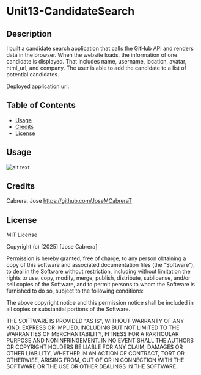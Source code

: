 # Unit13-CandidateSearch

## Description

I built a candidate search application that calls the GitHub API and renders data in the browser. When the website loads, the information of one candidate is
displayed. That includes name, username, location, avatar, html_url, and company. The user is able to add the candidate to a list of potential candidates.


Deployed application url: 


## Table of Contents

- [Usage](#usage)
- [Credits](#credits)
- [License](#license)


## Usage


![alt text]()


## Credits

Cabrera, Jose   https://github.com/JoseMCabreraT


## License

MIT License

Copyright (c) [2025] [Jose Cabrera]

Permission is hereby granted, free of charge, to any person obtaining a copy
of this software and associated documentation files (the "Software"), to deal
in the Software without restriction, including without limitation the rights
to use, copy, modify, merge, publish, distribute, sublicense, and/or sell
copies of the Software, and to permit persons to whom the Software is
furnished to do so, subject to the following conditions:

The above copyright notice and this permission notice shall be included in all
copies or substantial portions of the Software.

THE SOFTWARE IS PROVIDED "AS IS", WITHOUT WARRANTY OF ANY KIND, EXPRESS OR
IMPLIED, INCLUDING BUT NOT LIMITED TO THE WARRANTIES OF MERCHANTABILITY,
FITNESS FOR A PARTICULAR PURPOSE AND NONINFRINGEMENT. IN NO EVENT SHALL THE
AUTHORS OR COPYRIGHT HOLDERS BE LIABLE FOR ANY CLAIM, DAMAGES OR OTHER
LIABILITY, WHETHER IN AN ACTION OF CONTRACT, TORT OR OTHERWISE, ARISING FROM,
OUT OF OR IN CONNECTION WITH THE SOFTWARE OR THE USE OR OTHER DEALINGS IN THE
SOFTWARE.